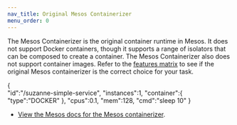 ```yaml
---
nav_title: Original Mesos Containerizer
menu_order: 0
---
```


The Mesos Containerizer is the original container runtime in Mesos. It does not support Docker containers, though it supports a range of isolators that can be composed to create a container. The Mesos Containerizer also does not support container images. Refer to the [features matrix](/docs/1.8/usage/containerizers/) to see if the original Mesos containerizer is the correct choice for your task.

{  
   "id":"/suzanne-simple-service",
   "instances":1,
   "container":{  
      "type":"DOCKER"
   },
   "cpus":0.1,
   "mem":128,
   "cmd":"sleep 10"
}

- [View the Mesos docs for the Mesos containerizer](http://mesos.apache.org/documentation/latest/mesos-containerizer/).
